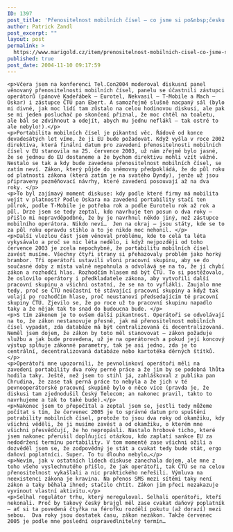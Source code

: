 ```yaml
---
ID: 1397
post_title: 'Přenositelnost mobilních čísel – co jsme si po&nbsp;česku podělali'
author: Patrick Zandl
post_excerpt: ""
layout: post
permalink: >
  https://www.marigold.cz/item/prenositelnost-mobilnich-cisel-co-jsme-si-po-cesku-podelali
published: true
post_date: 2004-11-10 09:17:59
---
```

	<p>Včera jsem na konferenci Tel.Con2004 moderoval diskusní panel věnovaný přenositelnosti mobilních čísel, panelu se účastnili zástupci operátorů (pánové Kadeřábek – Eurotel, Nekvasil – T-Mobile a Mach – Oskar) i zástupce ČTÚ pan Ebert. A samozřejmě slušně nacpaný sál (bylo mi divné, jak moc lidí tam zůstalo na celou hodinovou diskusi, ale pak se mi jeden posluchač po skončení přiznal, že moc chtěl na toaletu, ale bál se zdvihnout a odejít, abych mu jednu neflákl – tak ostré to ale nebylo!).</p>
	<p>Portabilita mobilních čísel je pikantní věc. Řádově od konce devadesátých let víme, že ji EU bude požadovat. Když vyšla v roce 2002 direktiva, která finální datum pro zavedení přenositelnosti mobilních čísel v EU stanovila na 25. července 2003, už nám zřejmě bylo jasné, že se jednou do EU dostaneme a že bychom direktivu mohli vzít vážně. Nestalo se tak a kdy bude zavedena přenositelnost mobilních čísel, se zatím neví. Zákon, který půjde do sněmovny předpokládá, že do půl roku od platnosti zákona (která zatím je na svatého Dyndy), jenže už jsou připraveny pozměňovací návrhy, které zavedení posouvají až na dva roky. </p>
	<p>To byl zajímavý moment diskuse: kdy podle které firmy má mobilita vejít v platnost? Podle Oskara na zavedení portability stačí ten půlrok, podle T-Mobile je potřeba rok a podle Eurotelu rok až rok a půl. Drze jsem se tedy zeptal, kdo navrhuje ten posun o dva roky – přišlo mi nepravděpodbné, že by je navrhnul někdo jiný, než zástupce mobilního operátora. Nikdo neví…  Jen na okraj – jsou státy, kde se to za půl roku opravdu stihlo a to je nikdo moc nehonil. </p>
	<p>Další vlezlou část jsem věnoval problému, kde to celá ta léta vykysávalo a proč se nic léta nedělo, i když nejpozději od toho července 2003 je zcela nepochybné, že portabilitu mobilních čísel zavést musíme. Všechny čtyři strany si přehazovaly problém jako horký brambor. Tři operátoři ustavili vloni pracovní skupinu, aby se do současné doby z místa valně nepohnula a odvolává se na to, že jí chybí zákon a rozhodčí hlas. Rozhodčím hlasem má být ČTÚ. To si postěžovalo, že oslovilo operátory i předkladatele zákona, aby vytvořili další pracovní skupinu a všichni ostatní, že se na to vyflákli. Zaujalo mne tedy, proč se ČTÚ neúčastní té stávající pracovní skupiny a když tak volají po rozhodčím hlase, proč neustanoví předsedajícím té pracovní skupiny ČTÚ. Zjevilo se, že po roce už to pracovní skupinu napadlo taky a že nějak tak to snad do budoucna bude. </p>
	<p>S tím zákonem je to ovšem další pikantnost. Operátoři se odvolávají na to, že zákon nestanovuje přesně, jak má přenositelnost mobilních čísel vypadat, zda databáze má být centralizovaná či decentralizovaná. Neměl jsem dojem, že zákon by toto měl stanovovat – zákon požaduje službu a jak bude provedena, už je na operátorech a pokud její koncový výstup splňuje zákonné parametry, tak je asi jedno, zda je to centrální, decentralizovaná databáze nebo kartotéka děrných štítků. </p>
	<p>Operátoři mne upozornili, že pevnolinkoví operátoři měli na zavedení portability dva roky perné práce a že jim by se podobná lhůta hodila taky. Ještě, než jsem to stihl já, zahláškoval z publika pan Chrudina, že zase tak perná práce to nebyla a že jich v té pevnooperátorské pracovní skupině bylo o něco více (pravda je, že diskusi tam zjednodušil Český Telecom; an nakonec pravil, takto to navrhujeme a tak to také bude).</p>
	<p>Nakonec jsem to přepočítal a zeptal jsem se, jestli tedy můžeme počítat s tím, že červenec 2005 je to správné datum pro spuštění potrability mobilních čísel, protože to jsou dva roky od okamžiku, kdy všichni věděli, že ji musíme zavést a od okamžiku, o kterém mne všichni přesvědčují, že ho nepropásli. Nastalo hrobové ticho, které jsem nakonec přerušil doplňující otázkou, kdo zaplatí sankce EU za nedodržení termínu portability. V tom momentě zase všichni ožili a dozvěděl jsem se, že zodpovědný je stát a cvakat tedy bude stát, ergo daňoví poplatníci. Super. To tu dlouho nebylo…</p>
	<p>Nevím, jak v ostatních lidech diskuse zanechala dojem, ale mne z toho všeho vyslechnutého přišlo, že jak operátoři, tak ČTÚ se na celou přenositelnost vykašlali a nic praktického neřešili. Výmluva na neexistenci zákona je kravina. Na přenos SMS mezi sítěmi taky není zákon a taky běhala ihned; stačilo chtít. Zákon jim přeci nezakazuje vyvinout vlastní aktivitu.</p>
	<p>Selhal regulátor trhu, který nereguloval. Selhali operátoři, kteří nekonali. Proč by takový český brajgl měl zase cvakat daňový poplatník – ať si ta povedená čtyřka na férofku rozdělí pokutu (až dorazí) mezi sebou.  Dva roky jsou dostatek času, zákon nezákon. Takže červenec 2005 je podle mne poslední ospravedlnitelný termín…
</p>